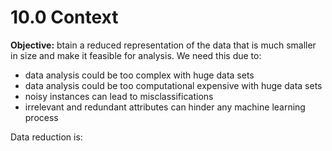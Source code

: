 
# 10.0 Context

**Objective:** btain a reduced representation of the data that is much smaller in size and make it feasible for analysis. We need this due to:
- data analysis could be too complex with huge data sets 
- data analysis could be too computational expensive with huge data sets 
- noisy instances can lead to misclassifications
- irrelevant and redundant attributes can hinder any machine learning process

Data reduction is: